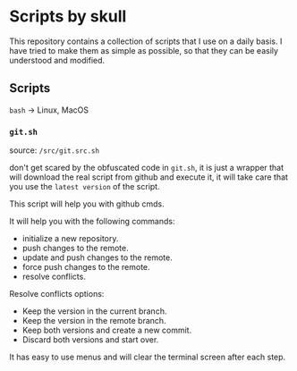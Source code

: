 # Scripts by skull

This repository contains a collection of scripts that I use on a daily basis. I have tried to make them as simple as possible, so that they can be easily understood and modified.

## Scripts

`bash` -> Linux, MacOS

### `git.sh`
source: `/src/git.src.sh`

 don't get scared by the obfuscated code in `git.sh`, it is just a wrapper that will download the real script from github and execute it, it will take care that you use the `latest version` of the script.

This script will help you with github cmds.

It will help you with the following commands:

- initialize a new repository.
- push changes to the remote.
- update and push changes to the remote.
- force push changes to the remote.
- resolve conflicts.

Resolve conflicts options:
- Keep the version in the current branch.
- Keep the version in the remote branch.
- Keep both versions and create a new commit.
- Discard both versions and start over.

It has easy to use menus and will clear the terminal screen after each step.
